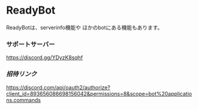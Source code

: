 # ReadyBot

ReadyBotは、serverinfo機能や
ほかのbotにある機能もあります。

### サポートサーバー
https://discord.gg/YDyzK8sqhf

### ***招待リンク***
https://discord.com/api/oauth2/authorize?client_id=893656086698156042&permissions=8&scope=bot%20applications.commands
